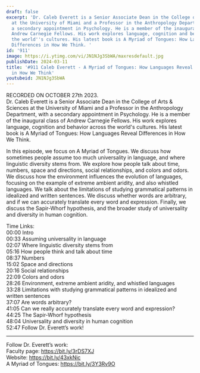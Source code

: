 ```yaml
---
draft: false
excerpt: 'Dr. Caleb Everett is a Senior Associate Dean in the College of Arts & Sciences
  at the University of Miami and a Professor in the Anthropology Department, with
  a secondary appointment in Psychology. He is a member of the inaugural class of
  Andrew Carnegie Fellows. His work explores language, cognition and behavior across
  the world''s cultures. His latest book is A Myriad of Tongues: How Languages Reveal
  Differences in How We Think. '
id: '911'
image: https://i.ytimg.com/vi/JN1NJg3SbWA/maxresdefault.jpg
publishDate: 2024-03-11
title: '#911 Caleb Everett - A Myriad of Tongues: How Languages Reveal Differences
  in How We Think'
youtubeid: JN1NJg3SbWA
---
```

<div class="timelinks">

RECORDED ON OCTOBER 27th 2023.  
Dr. Caleb Everett is a Senior Associate Dean in the College of Arts & Sciences at the University of Miami and a Professor in the Anthropology Department, with a secondary appointment in Psychology. He is a member of the inaugural class of Andrew Carnegie Fellows. His work explores language, cognition and behavior across the world's cultures. His latest book is A Myriad of Tongues: How Languages Reveal Differences in How We Think. 

In this episode, we focus on A Myriad of Tongues. We discuss how sometimes people assume too much universality in language, and where linguistic diversity stems from. We explore how people talk about time, numbers, space and directions, social relationships, and colors and odors. We discuss how the environment influences the evolution of languages, focusing on the example of extreme ambient aridity, and also whistled languages. We talk about the limitations of studying grammatical patterns in idealized and written sentences. We discuss whether words are arbitrary, and if we can accurately translate every word and expression. Finally, we discuss the Sapir-Whorf hypothesis, and the broader study of universality and diversity in human cognition.

Time Links:  
<time>00:00</time> Intro  
<time>00:33</time> Assuming universality in language  
<time>02:07</time> Where linguistic diversity stems from  
<time>05:16</time> How people think and talk about time  
<time>08:37</time> Numbers  
<time>15:02</time> Space and directions  
<time>20:16</time> Social relationships  
<time>22:09</time> Colors and odors  
<time>28:26</time> Environment, extreme ambient aridity, and whistled languages  
<time>33:28</time> Limitations with studying grammatical patterns in idealized and written sentences  
<time>37:07</time> Are words arbitrary?  
<time>41:05</time> Can we really accurately translate every word and expression?  
<time>44:25</time> The Sapir-Whorf hypothesis  
<time>48:04</time> Universality and diversity in human cognition  
<time>52:47</time> Follow Dr. Everett’s work!

---

Follow Dr. Everett’s work:  
Faculty page: https://bit.ly/3rDS7XJ  
Website: https://bit.ly/43xkNic  
A Myriad of Tongues: https://bit.ly/3Y3Rv9O
</div>

